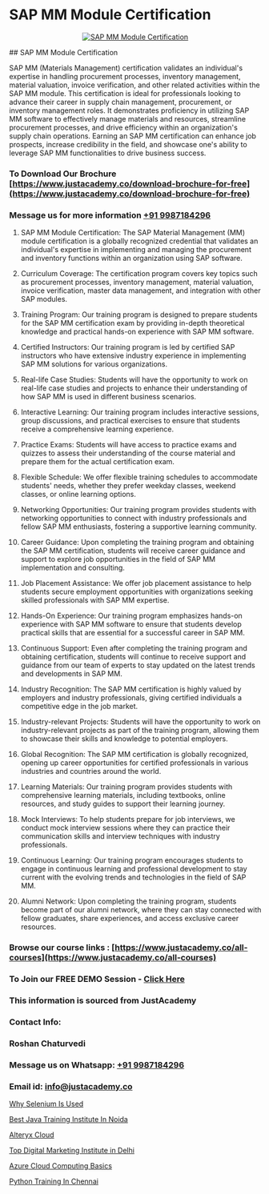 # SAP MM Module Certification

<p align="center">
  <a href="https://justacademy.co/course-detail/sap-abap-on-hana-training">
    <img src="https://justacademy.co/storage2/course_image/1708336814_course_image.png" alt="SAP MM Module Certification">
  </a>
</p>
## SAP MM Module Certification

SAP MM (Materials Management) certification validates an individual's expertise in handling procurement processes, inventory management, material valuation, invoice verification, and other related activities within the SAP MM module. This certification is ideal for professionals looking to advance their career in supply chain management, procurement, or inventory management roles. It demonstrates proficiency in utilizing SAP MM software to effectively manage materials and resources, streamline procurement processes, and drive efficiency within an organization's supply chain operations. Earning an SAP MM certification can enhance job prospects, increase credibility in the field, and showcase one's ability to leverage SAP MM functionalities to drive business success.
### To Download Our Brochure [https://www.justacademy.co/download-brochure-for-free](https://www.justacademy.co/download-brochure-for-free)
### Message us for more information [+91 9987184296](https://api.whatsapp.com/send?phone=919987184296)
1) SAP MM Module Certification:
The SAP Material Management (MM) module certification is a globally recognized credential that validates an individual's expertise in implementing and managing the procurement and inventory functions within an organization using SAP software.

2) Curriculum Coverage:
The certification program covers key topics such as procurement processes, inventory management, material valuation, invoice verification, master data management, and integration with other SAP modules.

3) Training Program:
Our training program is designed to prepare students for the SAP MM certification exam by providing in-depth theoretical knowledge and practical hands-on experience with SAP MM software.

4) Certified Instructors:
Our training program is led by certified SAP instructors who have extensive industry experience in implementing SAP MM solutions for various organizations.

5) Real-life Case Studies:
Students will have the opportunity to work on real-life case studies and projects to enhance their understanding of how SAP MM is used in different business scenarios.

6) Interactive Learning:
Our training program includes interactive sessions, group discussions, and practical exercises to ensure that students receive a comprehensive learning experience.

7) Practice Exams:
Students will have access to practice exams and quizzes to assess their understanding of the course material and prepare them for the actual certification exam.

8) Flexible Schedule:
We offer flexible training schedules to accommodate students' needs, whether they prefer weekday classes, weekend classes, or online learning options.

9) Networking Opportunities:
Our training program provides students with networking opportunities to connect with industry professionals and fellow SAP MM enthusiasts, fostering a supportive learning community.

10) Career Guidance:
Upon completing the training program and obtaining the SAP MM certification, students will receive career guidance and support to explore job opportunities in the field of SAP MM implementation and consulting.

11) Job Placement Assistance:
We offer job placement assistance to help students secure employment opportunities with organizations seeking skilled professionals with SAP MM expertise.

12) Hands-On Experience:
Our training program emphasizes hands-on experience with SAP MM software to ensure that students develop practical skills that are essential for a successful career in SAP MM.

13) Continuous Support:
Even after completing the training program and obtaining certification, students will continue to receive support and guidance from our team of experts to stay updated on the latest trends and developments in SAP MM.

14) Industry Recognition:
The SAP MM certification is highly valued by employers and industry professionals, giving certified individuals a competitive edge in the job market.

15) Industry-relevant Projects:
Students will have the opportunity to work on industry-relevant projects as part of the training program, allowing them to showcase their skills and knowledge to potential employers.

16) Global Recognition:
The SAP MM certification is globally recognized, opening up career opportunities for certified professionals in various industries and countries around the world.

17) Learning Materials:
Our training program provides students with comprehensive learning materials, including textbooks, online resources, and study guides to support their learning journey.

18) Mock Interviews:
To help students prepare for job interviews, we conduct mock interview sessions where they can practice their communication skills and interview techniques with industry professionals.

19) Continuous Learning:
Our training program encourages students to engage in continuous learning and professional development to stay current with the evolving trends and technologies in the field of SAP MM.

20) Alumni Network:
Upon completing the training program, students become part of our alumni network, where they can stay connected with fellow graduates, share experiences, and access exclusive career resources.

### Browse our course links : [https://www.justacademy.co/all-courses](https://www.justacademy.co/all-courses) 
### To Join our FREE DEMO Session - [Click Here](https://www.justacademy.co/register-for-course-demo)


### This information is sourced from JustAcademy
### Contact Info:
### Roshan Chaturvedi
### Message us on Whatsapp: [+91 9987184296](https://api.whatsapp.com/send?phone=919987184296)
### Email id: [info@justacademy.co](mailto:info@justacademy.co)
                
[Why Selenium Is Used](https://www.linkedin.com/pulse/why-selenium-used-justacademy-bristol-jnxre?trackingId=t3nBJLiTu0DDlU9Xfh3Mlg%3D%3D&lipi=urn%3Ali%3Apage%3Ad_flagship3_company_admin%3Bp%2BRLZIKZRKmWUfjO4L2gXg%3D%3D)

[Best Java Training Institute In Noida](https://www.linkedin.com/pulse/best-training-institute-java-noida-justacademy-manchester-fsr7f?trackingId=P%2BSPZiA34Cqr9Ju66am4aw%3D%3D&lipi=urn%3Ali%3Apage%3Ad_flagship3_company_admin%3BonfNNyQQRXKvud4lFfnrRQ%3D%3D)

[Alteryx Cloud](https://medium.com/@akanshapatil/alteryx-cloud-ce75d8c529d1)

[Top Digital Marketing Institute in Delhi](https://medium.com/@mahi3106/top-digital-marketing-institute-in-delhi-96b743f3b5b1)

[Azure Cloud Computing Basics](https://justacademyin.github.io/justacademy/azure-cloud-computing-basics)

[Python Training In Chennai](https://justacademyin.github.io/justacademy/python-training-in-chennai)


